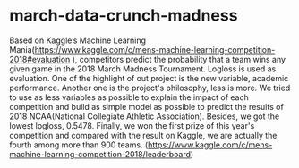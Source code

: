 # march-data-crunch-madness
Based on Kaggle’s Machine Learning Mania(https://www.kaggle.com/c/mens-machine-learning-competition-2018#evaluation ), competitors predict the probability that a team wins any given game in the 2018 March Madness Tournament. Logloss is used as evaluation.  One of the highlight of out project is the new variable, academic performance. Another one is the project's philosophy, less is more. We tried to use as less variables as possible to explain the impact of each competition and build as simple model as possible to predict the results of 2018 NCAA(National Collegiate Athletic Association). Besides, we got the lowest logloss, 0.5478. Finally, we won the first prize of this year's competition and compared with the result on Kaggle, we are actually the fourth among more than 900 teams. (https://www.kaggle.com/c/mens-machine-learning-competition-2018/leaderboard) 

